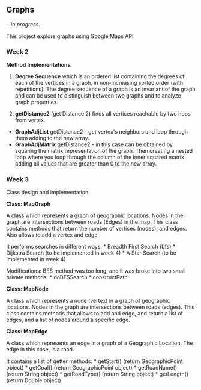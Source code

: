 ## Graphs

_...in progress._

This project explore graphs using Google Maps API

### Week 2

**Method Implementations**

1. **Degree Sequence** which is an ordered list containing the degrees of each of the vertices in a graph, in non-increasing sorted order (with repetitions). The degree sequence of a graph is an invariant of the graph and can be used to distinguish between two graphs and to analyze graph properties.

2. **getDistance2** (get Distance 2) finds all vertices reachable by two hops from vertex.
  - **GraphAdjList** getDistance2 - get vertex's neighbors and loop through them adding to the new array.
  - **GraphAdjMatrix** getDistance2 - in this case can be obtained by squaring the matrix representation of the graph. Then creating a nested loop where you loop through the column of the inner squared matrix adding all values that are greater than 0 to the new array.

### Week 3

Class design and implementation.


**Class: MapGraph**

  A class which represents a graph of geographic locations.
  Nodes in the graph are intersections between roads (Edges) in the map.
  This class contains methods that return the number of vertices (nodes), and edges.
  Also allows to add a vertex and edge.

  It performs searches in different ways:
    * Breadth First Search (bfs)
    * Dijkstra Search (to be implemented in week 4)
    * A Star Search (to be implemented in week 4)

  Modifications: BFS method was too long, and it was broke into two small private methods:
    * doBFSSearch
    * constructPath

**Class: MapNode**

  A class which represents a node (vertex) in a graph of geographic locations.
  Nodes in the graph are intersections between roads (edges).
  This class contains methods that allows to add and edge, and return a list of edges, and a list of nodes around a specific edge.

**Class: MapEdge**

   A class which represents an edge in a graph of a Geographic Location.
   The edge in this case, is a road.

   It contains a list of getter methods:
    * getStart() (return GeographicPoint object)
    * getGoal() (return GeographicPoint object)
    * getRoadName() (return String object)
    * getRoadType() (return String object)
    * getLength() (return Double object)
